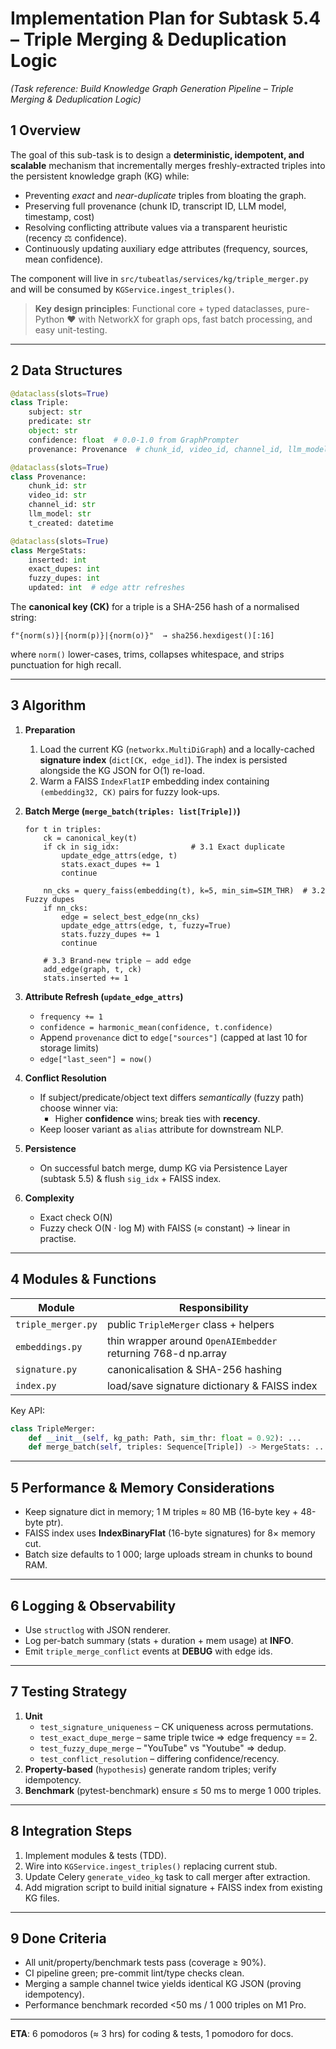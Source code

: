 # Implementation Plan for Subtask 5.4 – Triple Merging & Deduplication Logic

*(Task reference: Build Knowledge Graph Generation Pipeline – Triple Merging & Deduplication Logic)*

## 1  Overview
The goal of this sub-task is to design a **deterministic, idempotent, and scalable** mechanism that incrementally merges freshly-extracted triples into the persistent knowledge graph (KG) while:

* Preventing _exact_ and _near-duplicate_ triples from bloating the graph.
* Preserving full provenance (chunk ID, transcript ID, LLM model, timestamp, cost)
* Resolving conflicting attribute values via a transparent heuristic (recency ⚖ confidence).
* Continuously updating auxiliary edge attributes (frequency, sources, mean confidence).

The component will live in `src/tubeatlas/services/kg/triple_merger.py` and will be consumed by `KGService.ingest_triples()`.

> **Key design principles**: Functional core + typed dataclasses, pure-Python ❤️ with NetworkX for graph ops, fast batch processing, and easy unit-testing.

---

## 2  Data Structures
```python
@dataclass(slots=True)
class Triple:
    subject: str
    predicate: str
    object: str
    confidence: float  # 0.0-1.0 from GraphPrompter
    provenance: Provenance  # chunk_id, video_id, channel_id, llm_model, t_created
```

```python
@dataclass(slots=True)
class Provenance:
    chunk_id: str
    video_id: str
    channel_id: str
    llm_model: str
    t_created: datetime
```

```python
@dataclass(slots=True)
class MergeStats:
    inserted: int
    exact_dupes: int
    fuzzy_dupes: int
    updated: int  # edge attr refreshes
```

The **canonical key (CK)** for a triple is a SHA-256 hash of a normalised string:
```
f"{norm(s)}|{norm(p)}|{norm(o)}"  → sha256.hexdigest()[:16]
```
where `norm()` lower-cases, trims, collapses whitespace, and strips punctuation for high recall.

---

## 3  Algorithm
1. **Preparation**
   1. Load the current KG (`networkx.MultiDiGraph`) and a locally-cached **signature index** (`dict[CK, edge_id]`). The index is persisted alongside the KG JSON for O(1) re-load.
   2. Warm a FAISS `IndexFlatIP` embedding index containing `(embedding32, CK)` pairs for fuzzy look-ups.

2. **Batch Merge (`merge_batch(triples: list[Triple])`)**
   ```text
   for t in triples:
       ck = canonical_key(t)
       if ck in sig_idx:                # 3.1 Exact duplicate
           update_edge_attrs(edge, t)
           stats.exact_dupes += 1
           continue

       nn_cks = query_faiss(embedding(t), k=5, min_sim=SIM_THR)  # 3.2 Fuzzy dupes
       if nn_cks:
           edge = select_best_edge(nn_cks)
           update_edge_attrs(edge, t, fuzzy=True)
           stats.fuzzy_dupes += 1
           continue

       # 3.3 Brand-new triple – add edge
       add_edge(graph, t, ck)
       stats.inserted += 1
   ```

3. **Attribute Refresh (`update_edge_attrs`)**
   * `frequency += 1`
   * `confidence = harmonic_mean(confidence, t.confidence)`
   * Append `provenance` dict to `edge["sources"]` (capped at last 10 for storage limits)
   * `edge["last_seen"] = now()`

4. **Conflict Resolution**
   * If subject/predicate/object text differs _semantically_ (fuzzy path) choose winner via:
     * Higher **confidence** wins; break ties with **recency**.
   * Keep looser variant as `alias` attribute for downstream NLP.

5. **Persistence**
   * On successful batch merge, dump KG via Persistence Layer (subtask 5.5) & flush `sig_idx` + FAISS index.

6. **Complexity**
   * Exact check      O(N)
   * Fuzzy check      O(N · log M) with FAISS (≈ constant) → linear in practise.

---

## 4  Modules & Functions
| Module | Responsibility |
|--------|----------------|
| `triple_merger.py` | public `TripleMerger` class + helpers |
| `embeddings.py` | thin wrapper around `OpenAIEmbedder` returning 768-d np.array |
| `signature.py` | canonicalisation & SHA-256 hashing |
| `index.py` | load/save signature dictionary & FAISS index |

Key API:
```python
class TripleMerger:
    def __init__(self, kg_path: Path, sim_thr: float = 0.92): ...
    def merge_batch(self, triples: Sequence[Triple]) -> MergeStats: ...
```

---

## 5  Performance & Memory Considerations
* Keep signature dict in memory; 1 M triples ≈ 80 MB (16-byte key + 48-byte ptr).
* FAISS index uses **IndexBinaryFlat** (16-byte signatures) for 8× memory cut.
* Batch size defaults to 1 000; large uploads stream in chunks to bound RAM.

---

## 6  Logging & Observability
* Use `structlog` with JSON renderer.
* Log per-batch summary (stats + duration + mem usage) at **INFO**.
* Emit `triple_merge_conflict` events at **DEBUG** with edge ids.

---

## 7  Testing Strategy
1. **Unit**
   * `test_signature_uniqueness` – CK uniqueness across permutations.
   * `test_exact_dupe_merge` – same triple twice ⇒ edge frequency == 2.
   * `test_fuzzy_dupe_merge` – "YouTube" vs "Youtube" ⇒ dedup.
   * `test_conflict_resolution` – differing confidence/recency.
2. **Property-based** (`hypothesis`) generate random triples; verify idempotency.
3. **Benchmark** (pytest-benchmark) ensure ≤ 50 ms to merge 1 000 triples.

---

## 8  Integration Steps
1. Implement modules & tests (TDD).
2. Wire into `KGService.ingest_triples()` replacing current stub.
3. Update Celery `generate_video_kg` task to call merger after extraction.
4. Add migration script to build initial signature + FAISS index from existing KG files.

---

## 9  Done Criteria
* All unit/property/benchmark tests pass (coverage ≥ 90%).
* CI pipeline green; pre-commit lint/type checks clean.
* Merging a sample channel twice yields identical KG JSON (proving idempotency).
* Performance benchmark recorded <50 ms / 1 000 triples on M1 Pro.

---

**ETA**: 6 pomodoros (≈ 3 hrs) for coding & tests, 1 pomodoro for docs.